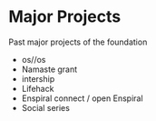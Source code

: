 # Major Projects

Past major projects of the foundation
- os//os 
- Namaste grant
- intership
- Lifehack
- Enspiral connect / open Enspiral
- Social series
